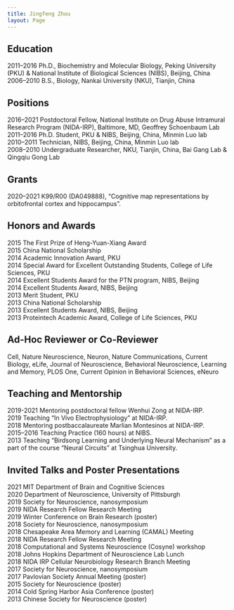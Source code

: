 ```yaml
---
title: Jingfeng Zhou
layout: Page
---
```


## Education

2011–2016  Ph.D., Biochemistry and Molecular Biology, Peking University (PKU) & National Institute of Biological Sciences (NIBS), Beijing, China<br>
2006–2010  B.S., Biology, Nankai University (NKU), Tianjin, China

## Positions

2016–2021  Postdoctoral Fellow, National Institute on Drug Abuse Intramural Research Program (NIDA-IRP), Baltimore, MD, Geoffrey Schoenbaum Lab<br>
2011–2016  Ph.D. Student, PKU & NIBS, Beijing, China, Minmin Luo lab<br>
2010–2011  Technician, NIBS, Beijing, China, Minmin Luo lab<br>
2008–2010  Undergraduate Researcher, NKU, Tianjin, China, Bai Gang Lab & Qingqiu Gong Lab

## Grants

2020–2021 K99/R00 (DA049888), “Cognitive map representations by orbitofrontal cortex and hippocampus”.

## Honors and Awards

2015  The First Prize of Heng-Yuan-Xiang Award<br>
2015  China National Scholarship<br>
2014  Academic Innovation Award, PKU<br>
2014  Special Award for Excellent Outstanding Students, College of Life Sciences, PKU<br>
2014  Excellent Students Award for the PTN program, NIBS, Beijing<br>
2014  Excellent Students Award, NIBS, Beijing<br>
2013  Merit Student, PKU<br>
2013  China National Scholarship<br>
2013  Excellent Students Award, NIBS, Beijing<br>
2013  Proteintech Academic Award, College of Life Sciences, PKU

## Ad-Hoc Reviewer or Co-Reviewer

Cell, Nature Neuroscience, Neuron, Nature Communications, Current Biology, eLife, Journal of Neuroscience, Behavioral Neuroscience, Learning and Memory, PLOS One, Current Opinion in Behavioral Sciences, eNeuro

## Teaching and Mentorship
2019-2021  Mentoring postdoctoral fellow Wenhui Zong at NIDA-IRP.<br>
     2019  Teaching “In Vivo Electrophysiology” at NIDA-IRP.<br>
     2018  Mentoring postbaccalaureate Marlian Montesinos at NIDA-IRP.<br>
2015–2016  Teaching Practice (160 hours) at NIBS.<br>
     2013  Teaching “Birdsong Learning and Underlying Neural Mechanism” as a part of the course “Neural Circuits” at Tsinghua University.

## Invited Talks and Poster Presentations

2021  MIT Department of Brain and Cognitive Sciences<br>
2020  Department of Neuroscience, University of Pittsburgh<br>
2019  Society for Neuroscience, nanosymposium<br>
2019 NIDA Research Fellow Research Meeting<br>
2019  Winter Conference on Brain Research (poster)<br>
2018  Society for Neuroscience, nanosymposium<br>
2018  Chesapeake Area Memory and Learning (CAMAL) Meeting<br>
2018  NIDA Research Fellow Research Meeting<br>
2018  Computational and Systems Neuroscience (Cosyne) workshop<br>
2018  Johns Hopkins Department of Neuroscience Lab Lunch<br>
2018  NIDA IRP Cellular Neurobiology Research Branch Meeting<br>
2017  Society for Neuroscience, nanosymposium<br>
2017  Pavlovian Society Annual Meeting (poster)<br>
2015  Society for Neuroscience (poster)<br>
2014  Cold Spring Harbor Asia Conference (poster)<br>
2013  Chinese Society for Neuroscience (poster)
